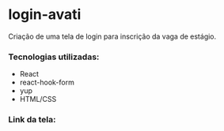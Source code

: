 # login-avati
Criação de uma tela de login para inscrição da vaga de estágio.

### Tecnologias utilizadas:
- React
- react-hook-form
- yup
- HTML/CSS

### Link da tela: 

